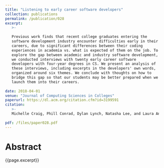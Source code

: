 ```yaml
---
title: "Listening to early career software developers"
collection: publications
permalink: /publication/028
excerpt:
   >-
   
   Previous work finds that recent college graduates entering the
   software development industry encounter difficulties early in their
   careers, due to significant differences between their coding
   experiences in academia vs. what is expected of them on the job. To
   explore the gap between academic and industry software development,
   we conducted interviews with twenty early career software
   developers with four-year degrees in CS. We present an analysis of
   these interviews, including excerpts in the developers' own words,
   organized around six themes. We conclude with thoughts on how to
   bridge this gap so that our students may be better prepared when we
   launch them into their careers.
   
date: 2018-04-01 
venue: "Journal of Computing Sciences in Colleges"
paperurl: https://dl.acm.org/citation.cfm?id=3199591
citation:
   >-
   Michelle Craig, Phill Conrad, Dylan Lynch, Natasha Lee, and Laura Anthony. 2018. Listening to early career software developers. J. Comput. Sci. Coll. 33, 4 (April 2018), 138-149.
   
pdf: /files/paper028.pdf
---
```


# Abstract

{{page.excerpt}}
